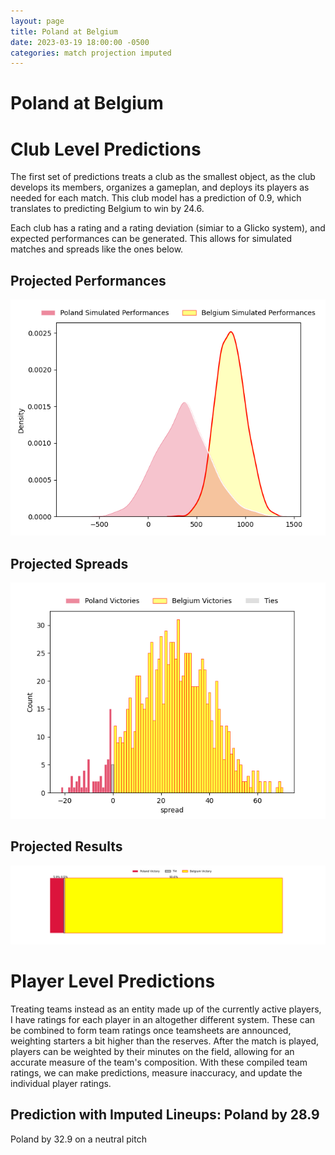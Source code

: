 ```yaml
---  
layout: page  
title: Poland at Belgium  
date: 2023-03-19 18:00:00 -0500  
categories: match projection imputed  
---
```

# Poland at Belgium

# Club Level Predictions


The first set of predictions treats a club as the smallest object, as the club develops its members, organizes a gameplan, and deploys its players as needed for each match. This club model has a prediction of 0.9, which translates to predicting Belgium to win by 24.6.

Each club has a rating and a rating deviation (simiar to a Glicko system), and expected performances can be generated. This allows for simulated matches and spreads like the ones below.
## Projected Performances


![Projected Performances](plots/performances_2023-03-19-Belgium-Poland.png)
## Projected Spreads


![Projected Spreads](plots/spreads_2023-03-19-Belgium-Poland.png)
## Projected Results


![Projected Results](plots/resultbar_2023-03-19-Belgium-Poland.png)
# Player Level Predictions


Treating teams instead as an entity made up of the currently active players, I have ratings for each player in an altogether different system. These can be combined to form team ratings once teamsheets are announced, weighting starters a bit higher than the reserves. After the match is played, players can be weighted by their minutes on the field, allowing for an accurate measure of the team's composition. With these compiled team ratings, we can make predictions, measure inaccuracy, and update the individual player ratings.
## Prediction with Imputed Lineups: Poland by 28.9


Poland by 32.9 on a neutral pitch

